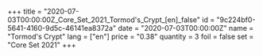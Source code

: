 +++
title = "2020-07-03T00:00:00Z_Core_Set_2021_Tormod's_Crypt_[en]_false"
id = "9c224bf0-5641-4160-9d5c-46141ea8372a"
date = "2020-07-03T00:00:00Z"
name = "Tormod's Crypt"
lang = ["en"]
price = "0.38"
quantity = 3
foil = false
set = "Core Set 2021"
+++
